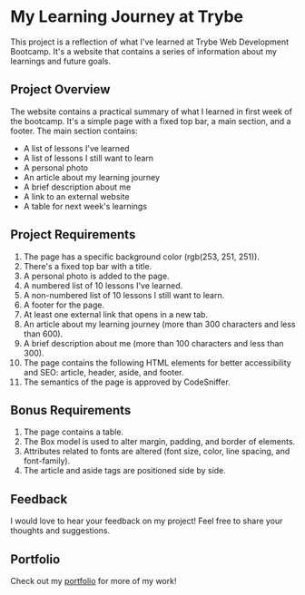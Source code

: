 # My Learning Journey at Trybe

This project is a reflection of what I've learned at Trybe Web Development Bootcamp. It's a website that contains a series of information about my learnings and future goals.

## Project Overview

The website contains a practical summary of what I learned in first week of the bootcamp. It's a simple page with a fixed top bar, a main section, and a footer. The main section contains:

- A list of lessons I've learned
- A list of lessons I still want to learn
- A personal photo
- An article about my learning journey
- A brief description about me
- A link to an external website
- A table for next week's learnings

## Project Requirements

1. The page has a specific background color (rgb(253, 251, 251)).
2. There's a fixed top bar with a title.
3. A personal photo is added to the page.
4. A numbered list of 10 lessons I've learned.
5. A non-numbered list of 10 lessons I still want to learn.
6. A footer for the page.
7. At least one external link that opens in a new tab.
8. An article about my learning journey (more than 300 characters and less than 600).
9. A brief description about me (more than 100 characters and less than 300).
10. The page contains the following HTML elements for better accessibility and SEO: article, header, aside, and footer.
11. The semantics of the page is approved by CodeSniffer.

## Bonus Requirements

1. The page contains a table.
2. The Box model is used to alter margin, padding, and border of elements.
3. Attributes related to fonts are altered (font size, color, line spacing, and font-family).
4. The article and aside tags are positioned side by side.

## Feedback

I would love to hear your feedback on my project! Feel free to share your thoughts and suggestions.

## Portfolio

Check out my [portfolio](my-folio-weld.vercel.app) for more of my work!